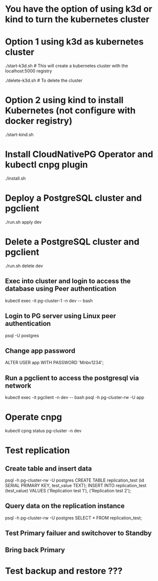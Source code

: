 # You have the option of using k3d or kind to turn the kubernetes cluster

# Option 1 using k3d as kubernetes cluster
./start-k3d.sh  # This will create a kubernetes cluster with the localhost:5000 registry

./delete-k3d.sh # To delete the cluster

# Option 2 using kind to install Kubernetes (not configure with docker registry)
./start-kind.sh

# Install CloudNativePG Operator and kubectl cnpg plugin
./install.sh

# Deploy a PostgreSQL cluster and pgclient
./run.sh apply dev

# Delete a PostgreSQL cluster and pgclient
./run.sh delete dev

## Exec into cluster and login to access the database using Peer authentication
kubectl exec -it pg-cluster-1 -n dev -- bash

## Login to PG server using Linux peer authentication
psql -U postgres

## Change app password
ALTER USER app WITH PASSWORD 'Mnbv1234';

## Run a pgclient to access the postgresql via network
kubectl exec -it pgclient -n dev -- bash
psql -h pg-cluster-rw -U app

# Operate cnpg

kubectl cpng status pg-cluster -n dev

# Test replication
## Create table and insert data
psql -h pg-cluster-rw -U postgres
CREATE TABLE replication_test (id SERIAL PRIMARY KEY, test_value TEXT);
INSERT INTO replication_test (test_value) VALUES ('Replication test 1'), ('Replication test 2');

## Query data on the replication instance
psql -h pg-cluster-rw -U postgres
SELECT * FROM replication_test;

## Test Primary failuer and switchover to Standby

## Bring back Primary

# Test backup and restore ???
